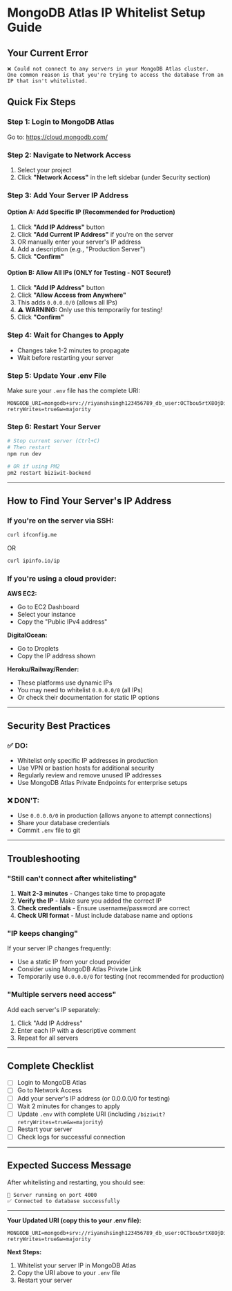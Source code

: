 # MongoDB Atlas IP Whitelist Setup Guide

## Your Current Error

```
❌ Could not connect to any servers in your MongoDB Atlas cluster.
One common reason is that you're trying to access the database from an IP that isn't whitelisted.
```

## Quick Fix Steps

### Step 1: Login to MongoDB Atlas
Go to: https://cloud.mongodb.com/

### Step 2: Navigate to Network Access
1. Select your project
2. Click **"Network Access"** in the left sidebar (under Security section)

### Step 3: Add Your Server IP Address

#### Option A: Add Specific IP (Recommended for Production)
1. Click **"Add IP Address"** button
2. Click **"Add Current IP Address"** if you're on the server
3. OR manually enter your server's IP address
4. Add a description (e.g., "Production Server")
5. Click **"Confirm"**

#### Option B: Allow All IPs (ONLY for Testing - NOT Secure!)
1. Click **"Add IP Address"** button
2. Click **"Allow Access from Anywhere"**
3. This adds `0.0.0.0/0` (allows all IPs)
4. ⚠️ **WARNING:** Only use this temporarily for testing!
5. Click **"Confirm"**

### Step 4: Wait for Changes to Apply
- Changes take 1-2 minutes to propagate
- Wait before restarting your server

### Step 5: Update Your .env File
Make sure your `.env` file has the complete URI:

```env
MONGODB_URI=mongodb+srv://riyanshsingh123456789_db_user:OCTbou5rtX8OjDi3@cluster0.u1aj71l.mongodb.net/biziwit?retryWrites=true&w=majority
```

### Step 6: Restart Your Server
```bash
# Stop current server (Ctrl+C)
# Then restart
npm run dev

# OR if using PM2
pm2 restart biziwit-backend
```

---

## How to Find Your Server's IP Address

### If you're on the server via SSH:
```bash
curl ifconfig.me
```

OR

```bash
curl ipinfo.io/ip
```

### If you're using a cloud provider:

**AWS EC2:**
- Go to EC2 Dashboard
- Select your instance
- Copy the "Public IPv4 address"

**DigitalOcean:**
- Go to Droplets
- Copy the IP address shown

**Heroku/Railway/Render:**
- These platforms use dynamic IPs
- You may need to whitelist `0.0.0.0/0` (all IPs)
- Or check their documentation for static IP options

---

## Security Best Practices

### ✅ DO:
- Whitelist only specific IP addresses in production
- Use VPN or bastion hosts for additional security
- Regularly review and remove unused IP addresses
- Use MongoDB Atlas Private Endpoints for enterprise setups

### ❌ DON'T:
- Use `0.0.0.0/0` in production (allows anyone to attempt connections)
- Share your database credentials
- Commit `.env` file to git

---

## Troubleshooting

### "Still can't connect after whitelisting"
1. **Wait 2-3 minutes** - Changes take time to propagate
2. **Verify the IP** - Make sure you added the correct IP
3. **Check credentials** - Ensure username/password are correct
4. **Check URI format** - Must include database name and options

### "IP keeps changing"
If your server IP changes frequently:
- Use a static IP from your cloud provider
- Consider using MongoDB Atlas Private Link
- Temporarily use `0.0.0.0/0` for testing (not recommended for production)

### "Multiple servers need access"
Add each server's IP separately:
1. Click "Add IP Address"
2. Enter each IP with a descriptive comment
3. Repeat for all servers

---

## Complete Checklist

- [ ] Login to MongoDB Atlas
- [ ] Go to Network Access
- [ ] Add your server's IP address (or 0.0.0.0/0 for testing)
- [ ] Wait 2 minutes for changes to apply
- [ ] Update `.env` with complete URI (including `/biziwit?retryWrites=true&w=majority`)
- [ ] Restart your server
- [ ] Check logs for successful connection

---

## Expected Success Message

After whitelisting and restarting, you should see:

```
🚀 Server running on port 4000
✅ Connected to database successfully
```

---

**Your Updated URI (copy this to your .env file):**
```env
MONGODB_URI=mongodb+srv://riyanshsingh123456789_db_user:OCTbou5rtX8OjDi3@cluster0.u1aj71l.mongodb.net/biziwit?retryWrites=true&w=majority
```

**Next Steps:**
1. Whitelist your server IP in MongoDB Atlas
2. Copy the URI above to your `.env` file
3. Restart your server
